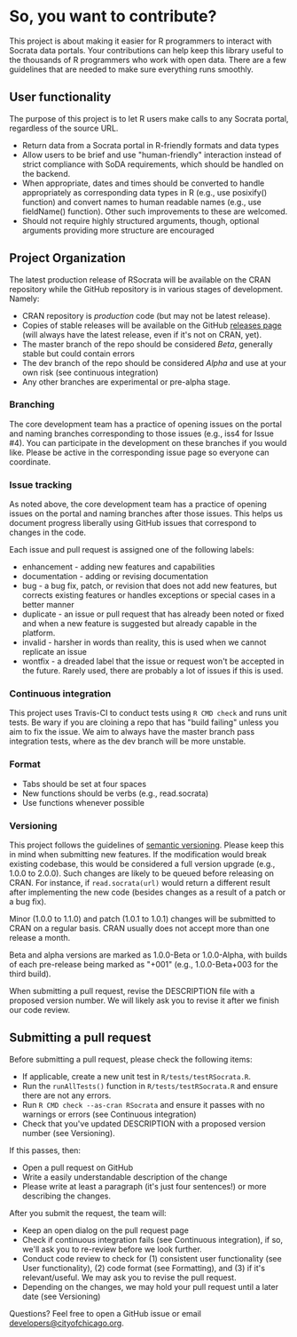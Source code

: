 # So, you want to contribute?

This project is about making it easier for R programmers to interact with Socrata data portals. Your contributions can help keep this library useful to the thousands of R programmers who work with open data. There are a few guidelines that are needed to make sure everything runs smoothly.

## User functionality
The purpose of this project is to let R users make calls to any Socrata portal, regardless of the source URL.

- Return data from a Socrata portal in R-friendly formats and data types
- Allow users to be brief and use "human-friendly" interaction instead of strict compliance with SoDA requirements, which should be handled on the backend.
- When appropriate, dates and times should be converted to handle appropriately as corresponding data types in R (e.g., use posixify() function) and convert names to human readable names (e.g., use fieldName() function). Other such improvements to these are welcomed.
- Should not require highly structured arguments, though, optional arguments providing more structure are encouraged

## Project Organization
The latest production release of RSocrata will be available on the CRAN repository while the GitHub repository is in various stages of development. Namely:

- CRAN repository is *production* code (but may not be latest release).
- Copies of stable releases will be available on the GitHub [releases page](https://github.com/Chicago/RSocrata/releases) (will always have the latest release, even if it's not on CRAN, yet).
- The master branch of the repo should be considered *Beta*, generally stable but could contain errors
- The dev branch of the repo should be considered *Alpha* and use at your own risk (see continuous integration)
- Any other branches are experimental or pre-alpha stage.

### Branching

The core development team has a practice of opening issues on the portal and naming branches corresponding to those issues (e.g., iss4 for Issue #4). You can participate in the development on these branches if you would like. Please be active in the corresponding issue page so everyone can coordinate.

### Issue tracking

As noted above, the core development team has a practice of opening issues on the portal and naming branches after those issues. This helps us document progress liberally using GitHub issues that correspond to changes in the code. 

Each issue and pull request is assigned one of the following labels:

* enhancement - adding new features and capabilities 
* documentation - adding or revising documentation 
* bug - a bug fix, patch, or revision that does not add new features, but corrects existing features or handles exceptions or special cases in a better manner
* duplicate - an issue or pull request that has already been noted or fixed and when a new feature is suggested but already capable in the platform.
* invalid - harsher in words than reality, this is used when we cannot replicate an issue
* wontfix - a dreaded label that the issue or request won't be accepted in the future. Rarely used, there are probably a lot of issues if this is used.

### Continuous integration

This project uses Travis-CI to conduct tests using ```R CMD check``` and runs unit tests. Be wary if you are cloining a repo that has "build failing" unless you aim to fix the issue. We aim to always have the master branch pass integration tests, where as the dev branch will be more unstable.

### Format

- Tabs should be set at four spaces
- New functions should be verbs (e.g., read.socrata)
- Use functions whenever possible

### Versioning
This project follows the guidelines of [semantic versioning](www.semver.org). Please keep this in mind when submitting new features. If the modification would break existing codebase, this would be considered a full version upgrade (e.g., 1.0.0 to 2.0.0). Such changes are likely to be queued before releasing on CRAN. For instance, if ```read.socrata(url)``` would return a different result after implementing the new code (besides changes as a result of a patch or a bug fix).

Minor (1.0.0 to 1.1.0) and patch (1.0.1 to 1.0.1) changes will be submitted to CRAN on a regular basis. CRAN usually does not accept more than one release a month.

Beta and alpha versions are marked as 1.0.0-Beta or 1.0.0-Alpha, with builds of each pre-release being marked as "+001" (e.g., 1.0.0-Beta+003 for the third build).

When submitting a pull request, revise the DESCRIPTION file with a proposed version number. We will likely ask you to revise it after we finish our code review.

## Submitting a pull request

Before submitting a pull request, please check the following items:

* If applicable, create a new unit test in ```R/tests/testRSocrata.R```.
* Run the ```runAllTests()``` function in ```R/tests/testRSocrata.R``` and ensure there are not any errors.
* Run ```R CMD check --as-cran RSocrata``` and ensure it passes with no warnings or errors (see Continuous integration)
* Check that you've updated DESCRIPTION with a proposed version number (see Versioning).

If this passes, then:

* Open a pull request on GitHub
* Write a easily understandable description of the change
* Please write at least a paragraph (it's just four sentences!) or more describing the changes.

After you submit the request, the team will:

* Keep an open dialog on the pull request page
* Check if continuous integration fails (see Continuous integration), if so, we'll ask you to re-review before we look further.
* Conduct code review to check for (1) consistent user functionality (see User functionality), (2) code format (see Formatting), and (3) if it's relevant/useful. We may ask you to revise the pull request.
* Depending on the changes, we may hold your pull request until a later date (see Versioning)

Questions? Feel free to open a GitHub issue or email developers@cityofchicago.org.